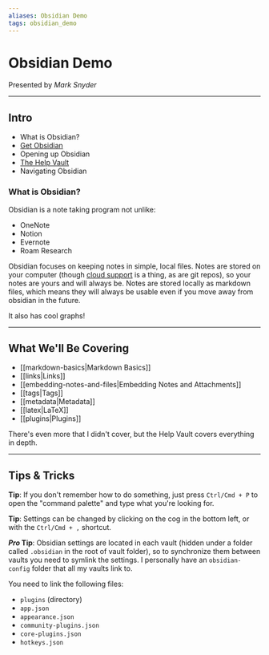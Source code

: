 ```yaml
---
aliases: Obsidian Demo
tags: obsidian_demo
---
```


# Obsidian Demo
Presented by *Mark Snyder*

---

## Intro

- What is Obsidian?
- [Get Obsidian](https://obsidian.md/)
- Opening up Obsidian
- [The Help Vault](obsidian://open?vault=Obsidian%20Help&file=Start%20here)
- Navigating Obsidian


### What is Obsidian?

Obsidian is a note taking program not unlike:
- OneNote
- Notion
- Evernote
- Roam Research

Obsidian focuses on keeping notes in simple, local files. Notes are stored on your computer (though [cloud support](https://obsidian.md/sync) is a thing, as are git repos),  so your notes are yours and will always be. Notes are stored locally as markdown files, which means they will always be usable even if you move away from obsidian in the future.

It also has cool graphs!

---

## What We'll Be Covering

- [[markdown-basics|Markdown Basics]]
- [[links|Links]]
- [[embedding-notes-and-files|Embedding Notes and Attachments]]
- [[tags|Tags]]
- [[metadata|Metadata]]
- [[latex|LaTeX]]
- [[plugins|Plugins]]

There's even more that I didn't cover, but the Help Vault covers everything in depth.

---

## Tips & Tricks

**Tip**: If you don't remember how to do something, just press `Ctrl/Cmd + P` to open the "command palette" and type what you're looking for.

**Tip**: Settings can be changed by clicking on the cog in the bottom left, or with the `Ctrl/Cmd + ,` shortcut.

***Pro* Tip**: Obsidian settings are located in each vault (hidden under a folder called `.obsidian` in the root of vault folder), so to synchronize them between vaults you need to symlink the settings. I personally have an `obsidian-config` folder that all my vaults link to.

You need to link the following files:

- `plugins` (directory)
- `app.json`
- `appearance.json`
- `community-plugins.json`
- `core-plugins.json`
- `hotkeys.json`
